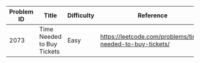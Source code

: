 | Problem ID | Title | Difficulty | Reference
| --- | --- | --- | ---
| 2073 | Time Needed to Buy Tickets | Easy | https://leetcode.com/problems/time-needed-to-buy-tickets/
